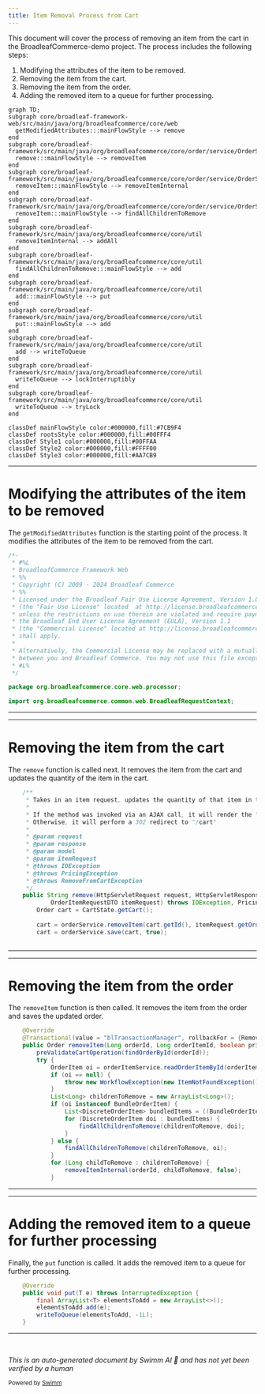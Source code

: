 ```yaml
---
title: Item Removal Process from Cart
---
```

This document will cover the process of removing an item from the cart in the BroadleafCommerce-demo project. The process includes the following steps:

1. Modifying the attributes of the item to be removed.
2. Removing the item from the cart.
3. Removing the item from the order.
4. Adding the removed item to a queue for further processing.

```mermaid
graph TD;
subgraph core/broadleaf-framework-web/src/main/java/org/broadleafcommerce/core/web
  getModifiedAttributes:::mainFlowStyle --> remove
end
subgraph core/broadleaf-framework/src/main/java/org/broadleafcommerce/core/order/service/OrderServiceImpl.java
  remove:::mainFlowStyle --> removeItem
end
subgraph core/broadleaf-framework/src/main/java/org/broadleafcommerce/core/order/service/OrderServiceImpl.java
  removeItem:::mainFlowStyle --> removeItemInternal
end
subgraph core/broadleaf-framework/src/main/java/org/broadleafcommerce/core/order/service/OrderServiceImpl.java
  removeItem:::mainFlowStyle --> findAllChildrenToRemove
end
subgraph core/broadleaf-framework/src/main/java/org/broadleafcommerce/core/util
  removeItemInternal --> addAll
end
subgraph core/broadleaf-framework/src/main/java/org/broadleafcommerce/core/util
  findAllChildrenToRemove:::mainFlowStyle --> add
end
subgraph core/broadleaf-framework/src/main/java/org/broadleafcommerce/core/util
  add:::mainFlowStyle --> put
end
subgraph core/broadleaf-framework/src/main/java/org/broadleafcommerce/core/util
  put:::mainFlowStyle --> add
end
subgraph core/broadleaf-framework/src/main/java/org/broadleafcommerce/core/util
  add --> writeToQueue
end
subgraph core/broadleaf-framework/src/main/java/org/broadleafcommerce/core/util
  writeToQueue --> lockInterruptibly
end
subgraph core/broadleaf-framework/src/main/java/org/broadleafcommerce/core/util
  writeToQueue --> tryLock
end

classDef mainFlowStyle color:#000000,fill:#7CB9F4
classDef rootsStyle color:#000000,fill:#00FFF4
classDef Style1 color:#000000,fill:#00FFAA
classDef Style2 color:#000000,fill:#FFFF00
classDef Style3 color:#000000,fill:#AA7CB9
```

<SwmSnippet path="/core/broadleaf-framework-web/src/main/java/org/broadleafcommerce/core/web/processor/RemoveFacetValuesLinkProcessor.java" line="1">

---

# Modifying the attributes of the item to be removed

The `getModifiedAttributes` function is the starting point of the process. It modifies the attributes of the item to be removed from the cart.

```java
/*-
 * #%L
 * BroadleafCommerce Framework Web
 * %%
 * Copyright (C) 2009 - 2024 Broadleaf Commerce
 * %%
 * Licensed under the Broadleaf Fair Use License Agreement, Version 1.0
 * (the "Fair Use License" located  at http://license.broadleafcommerce.org/fair_use_license-1.0.txt)
 * unless the restrictions on use therein are violated and require payment to Broadleaf in which case
 * the Broadleaf End User License Agreement (EULA), Version 1.1
 * (the "Commercial License" located at http://license.broadleafcommerce.org/commercial_license-1.1.txt)
 * shall apply.
 * 
 * Alternatively, the Commercial License may be replaced with a mutually agreed upon license (the "Custom License")
 * between you and Broadleaf Commerce. You may not use this file except in compliance with the applicable license.
 * #L%
 */

package org.broadleafcommerce.core.web.processor;

import org.broadleafcommerce.common.web.BroadleafRequestContext;
```

---

</SwmSnippet>

<SwmSnippet path="/core/broadleaf-framework-web/src/main/java/org/broadleafcommerce/core/web/controller/cart/BroadleafCartController.java" line="318">

---

# Removing the item from the cart

The `remove` function is called next. It removes the item from the cart and updates the quantity of the item in the cart.

```java
    /**
     * Takes in an item request, updates the quantity of that item in the cart, and returns
     * 
     * If the method was invoked via an AJAX call, it will render the "ajax/cart" template.
     * Otherwise, it will perform a 302 redirect to "/cart"
     * 
     * @param request
     * @param response
     * @param model
     * @param itemRequest
     * @throws IOException
     * @throws PricingException
     * @throws RemoveFromCartException 
     */
    public String remove(HttpServletRequest request, HttpServletResponse response, Model model,
            OrderItemRequestDTO itemRequest) throws IOException, PricingException, RemoveFromCartException {
        Order cart = CartState.getCart();
        
        cart = orderService.removeItem(cart.getId(), itemRequest.getOrderItemId(), false);
        cart = orderService.save(cart, true);
        
```

---

</SwmSnippet>

<SwmSnippet path="/core/broadleaf-framework/src/main/java/org/broadleafcommerce/core/order/service/OrderServiceImpl.java" line="814">

---

# Removing the item from the order

The `removeItem` function is then called. It removes the item from the order and saves the updated order.

```java
    @Override
    @Transactional(value = "blTransactionManager", rollbackFor = {RemoveFromCartException.class})
    public Order removeItem(Long orderId, Long orderItemId, boolean priceOrder) throws RemoveFromCartException {
        preValidateCartOperation(findOrderById(orderId));
        try {
            OrderItem oi = orderItemService.readOrderItemById(orderItemId);
            if (oi == null) {
                throw new WorkflowException(new ItemNotFoundException());
            }
            List<Long> childrenToRemove = new ArrayList<Long>();
            if (oi instanceof BundleOrderItem) {
                List<DiscreteOrderItem> bundledItems = ((BundleOrderItem) oi).getDiscreteOrderItems();
                for (DiscreteOrderItem doi : bundledItems) {
                    findAllChildrenToRemove(childrenToRemove, doi);
                }
            } else {
                findAllChildrenToRemove(childrenToRemove, oi);
            }
            for (Long childToRemove : childrenToRemove) {
                removeItemInternal(orderId, childToRemove, false);
            }                    
```

---

</SwmSnippet>

<SwmSnippet path="/core/broadleaf-framework/src/main/java/org/broadleafcommerce/core/util/queue/ZookeeperDistributedQueue.java" line="393">

---

# Adding the removed item to a queue for further processing

Finally, the `put` function is called. It adds the removed item to a queue for further processing.

```java
    @Override
    public void put(T e) throws InterruptedException {
        final ArrayList<T> elementsToAdd = new ArrayList<>();
        elementsToAdd.add(e);
        writeToQueue(elementsToAdd, -1L);
    }
```

---

</SwmSnippet>

&nbsp;

*This is an auto-generated document by Swimm AI 🌊 and has not yet been verified by a human*

<SwmMeta version="3.0.0" repo-id="Z2l0aHViJTNBJTNBQnJvYWRsZWFmQ29tbWVyY2UtZGVtbyUzQSUzQWdpbGFkbmF2b3Q=" repo-name="BroadleafCommerce-demo" doc-type="flows"><sup>Powered by [Swimm](/)</sup></SwmMeta>
